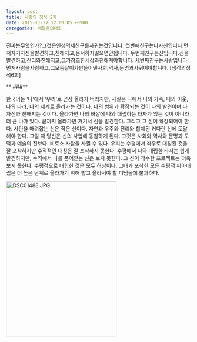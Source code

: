 ```yaml
---
layout: post
title: 사랑의 정석 2회
date: 2015-11-27 12:00:05 +0900
categories: 깨달음의대화
---
```

진짜는무엇인가?그것은인생의세친구를사귀는것입니다. 첫번째친구는나자신입니다.먼저자기자신을발견하고,친해지고,용서하지않으면안됩니다. 두번째친구는신입니다.신을발견하고,진리와친해지고,그가창조한세상과친해져야합니다. 세번째친구는사람입니다.먼저사람을사랑하고,그모둠살이가만들어낸사회,역사,문명과사귀어야합니다. [생각의정석6회] 

  


 
  ** ###** 

  


한국어는 ‘나’에서 ‘우리’로 곧장 올라가 버리지만, 사실은 나에서 나의 가족, 나의 이웃, 나의 나라, 나의 세계로 올라가는 것이다. 나의 범위가 확장되는 것이 나의 발견이며 나 자신과 친해지는 것이다. 올라가면 나의 바깥에 나와 대립하는 타자가 있는 것이 아니라 더 큰 나가 있다. 끝까지 올라가면 거기서 신을 발견한다. 그리고 그 신이 확장되어야 한다. 사탄을 때려잡는 신은 작은 신이다. 자연과 우주와 진리와 합체된 커다란 신에 도달해야 한다. 그럴 때 당신은 신의 사업에 동참하게 된다. 그것은 사회와 역사와 문명과 도덕과 예술의 진보다. 비로소 사람을 사귈 수 있다. 우리는 수평에서 좌우로 대칭된 것을 잘 포착하지만 수직적인 대칭은 잘 포착하지 못한다. 수평에서 나와 대립한 타자는 쉽게 발견하지만, 수직에서 나를 품어안는 신은 보지 못한다. 그 신이 착수한 프로젝트는 더욱 보지 못한다. 수평적으로 대립한 것은 모두 허상이다. 그대가 포착한 모든 수평적 피아대립은 더 높은 단계로 올라가기 위해 밟고 올라서야 할 디딤돌에 불과하다. 

  


  



 
<img width="300" height="419" alt="DSC01488.JPG" src="assets/attach/images/198/692/642/DSC01488.JPG" />

